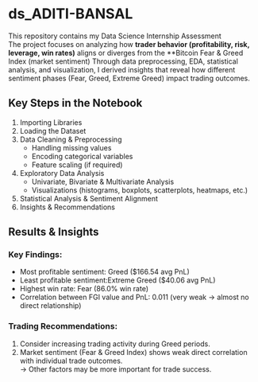 # ds_ADITI-BANSAL


This repository contains my Data Science Internship Assessment  
The project focuses on analyzing how **trader behavior (profitability, risk, leverage, win rates)** aligns or diverges from the **Bitcoin Fear & Greed Index (market sentiment)
Through data preprocessing, EDA, statistical analysis, and visualization, I derived insights that reveal how different sentiment phases (Fear, Greed, Extreme Greed) impact trading outcomes.  

## Key Steps in the Notebook
1. Importing Libraries
2. Loading the Dataset
3. Data Cleaning & Preprocessing
   - Handling missing values
   - Encoding categorical variables
   - Feature scaling (if required)
4. Exploratory Data Analysis
   - Univariate, Bivariate & Multivariate Analysis
   - Visualizations (histograms, boxplots, scatterplots, heatmaps, etc.)
5. Statistical Analysis & Sentiment Alignment
6. Insights & Recommendations


## Results & Insights



### Key Findings:
- Most profitable sentiment: Greed ($166.54 avg PnL)  
- Least profitable sentiment:Extreme Greed ($40.06 avg PnL)  
- Highest win rate: Fear (86.0% win rate)  
- Correlation between FGI value and PnL: 0.011 (very weak → almost no direct relationship)  

### Trading Recommendations:
1. Consider increasing trading activity during Greed periods.  
2. Market sentiment (Fear & Greed Index) shows weak direct correlation with individual trade outcomes.  
   → Other factors may be more important for trade success.  


